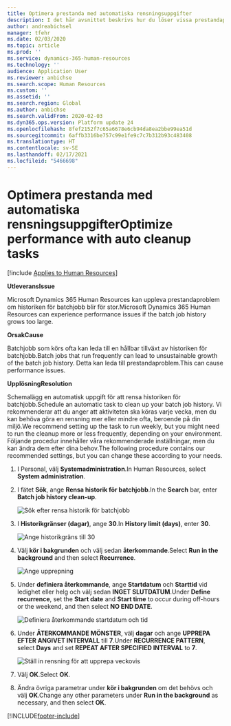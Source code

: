 ```yaml
---
title: Optimera prestanda med automatiska rensningsuppgifter
description: I det här avsnittet beskrivs hur du löser vissa prestandaproblem med Microsoft Dynamics 365 Human Resources genom att rensa historiken för batchjobb.
author: andreabichsel
manager: tfehr
ms.date: 02/03/2020
ms.topic: article
ms.prod: ''
ms.service: dynamics-365-human-resources
ms.technology: ''
audience: Application User
ms.reviewer: anbichse
ms.search.scope: Human Resources
ms.custom: ''
ms.assetid: ''
ms.search.region: Global
ms.author: anbichse
ms.search.validFrom: 2020-02-03
ms.dyn365.ops.version: Platform update 24
ms.openlocfilehash: 8fef2152f7c65a6678e6cb94da8ea2bbe99ea51d
ms.sourcegitcommit: 6affb3316be757c99e1fe9c7c7b312b93c483408
ms.translationtype: HT
ms.contentlocale: sv-SE
ms.lasthandoff: 02/17/2021
ms.locfileid: "5466698"
---
```

# <a name="optimize-performance-with-auto-cleanup-tasks"></a><span data-ttu-id="58848-103">Optimera prestanda med automatiska rensningsuppgifter</span><span class="sxs-lookup"><span data-stu-id="58848-103">Optimize performance with auto cleanup tasks</span></span>

[!include [Applies to Human Resources](../includes/applies-to-hr.md)]

<span data-ttu-id="58848-104">**Utleverans**</span><span class="sxs-lookup"><span data-stu-id="58848-104">**Issue**</span></span>

<span data-ttu-id="58848-105">Microsoft Dynamics 365 Human Resources kan uppleva prestandaproblem om historiken för batchjobb blir för stor.</span><span class="sxs-lookup"><span data-stu-id="58848-105">Microsoft Dynamics 365 Human Resources can experience performance issues if the batch job history grows too large.</span></span>

<span data-ttu-id="58848-106">**Orsak**</span><span class="sxs-lookup"><span data-stu-id="58848-106">**Cause**</span></span>

<span data-ttu-id="58848-107">Batchjobb som körs ofta kan leda till en hållbar tillväxt av historiken för batchjobb.</span><span class="sxs-lookup"><span data-stu-id="58848-107">Batch jobs that run frequently can lead to unsustainable growth of the batch job history.</span></span> <span data-ttu-id="58848-108">Detta kan leda till prestandaproblem.</span><span class="sxs-lookup"><span data-stu-id="58848-108">This can cause performance issues.</span></span> 

<span data-ttu-id="58848-109">**Upplösning**</span><span class="sxs-lookup"><span data-stu-id="58848-109">**Resolution**</span></span>

<span data-ttu-id="58848-110">Schemalägg en automatisk uppgift för att rensa historiken för batchjobb.</span><span class="sxs-lookup"><span data-stu-id="58848-110">Schedule an automatic task to clean up your batch job history.</span></span> <span data-ttu-id="58848-111">Vi rekommenderar att du anger att aktiviteten ska köras varje vecka, men du kan behöva göra en rensning mer eller mindre ofta, beroende på din miljö.</span><span class="sxs-lookup"><span data-stu-id="58848-111">We recommend setting up the task to run weekly, but you might need to run the cleanup more or less frequently, depending on your environment.</span></span> <span data-ttu-id="58848-112">Följande procedur innehåller våra rekommenderade inställningar, men du kan ändra dem efter dina behov.</span><span class="sxs-lookup"><span data-stu-id="58848-112">The following procedure contains our recommended settings, but you can change these according to your needs.</span></span>

1. <span data-ttu-id="58848-113">I Personal, välj **Systemadministration**.</span><span class="sxs-lookup"><span data-stu-id="58848-113">In Human Resources, select **System administration**.</span></span>

2. <span data-ttu-id="58848-114">I fätet **Sök**, ange **Rensa historik för batchjobb**.</span><span class="sxs-lookup"><span data-stu-id="58848-114">In the **Search** bar, enter **Batch job history clean-up**.</span></span>

   ![Sök efter rensa historik för batchjobb](media/talent-batch-history-cleanup-search-bar.png)

3. <span data-ttu-id="58848-116">I **Historikgränser (dagar)**, ange **30**.</span><span class="sxs-lookup"><span data-stu-id="58848-116">In **History limit (days)**, enter **30**.</span></span>

   ![Ange historikgräns till 30](media/talent-batch-history-cleanup-history-limit.png)

4. <span data-ttu-id="58848-118">Välj **kör i bakgrunden** och välj sedan **återkommande**.</span><span class="sxs-lookup"><span data-stu-id="58848-118">Select **Run in the background** and then select **Recurrence**.</span></span>

   ![Ange upprepning](media/talent-batch-history-cleanup-recurrence.png)

5. <span data-ttu-id="58848-120">Under **definiera återkommande**, ange **Startdatum** och **Starttid** vid ledighet eller helg och välj sedan **INGET SLUTDATUM**.</span><span class="sxs-lookup"><span data-stu-id="58848-120">Under **Define recurrence**, set the **Start date** and **Start time** to occur during off-hours or the weekend, and then select **NO END DATE**.</span></span> 

   ![Definiera återkommande startdatum och tid](media/talent-batch-history-cleanup-define-recurrence.png)

6. <span data-ttu-id="58848-122">Under **ÅTERKOMMANDE MÖNSTER**, välj **dagar** och ange **UPPREPA EFTER ANGIVET INTERVALL** till **7**.</span><span class="sxs-lookup"><span data-stu-id="58848-122">Under **RECURRENCE PATTERN**, select **Days** and set **REPEAT AFTER SPECIFIED INTERVAL** to **7**.</span></span>

   ![Ställ in rensning för att upprepa veckovis](media/talent-batch-history-cleanup-recurrence-pattern.png)

7. <span data-ttu-id="58848-124">Välj **OK**.</span><span class="sxs-lookup"><span data-stu-id="58848-124">Select **OK**.</span></span>

8. <span data-ttu-id="58848-125">Ändra övriga parametrar under **kör i bakgrunden** om det behövs och välj **OK**.</span><span class="sxs-lookup"><span data-stu-id="58848-125">Change any other parameters under **Run in the background** as necessary, and then select **OK**.</span></span>



[!INCLUDE[footer-include](../includes/footer-banner.md)]
